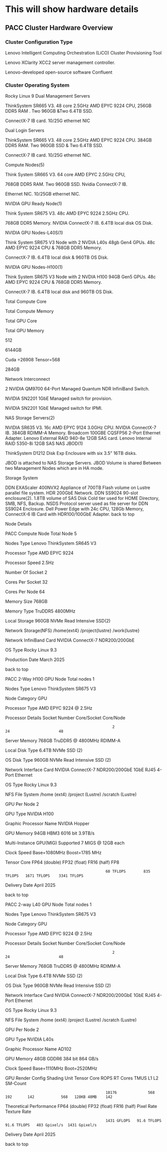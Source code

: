 # This will show hardware details

## PACC Cluster Hardware Overview

### Cluster Configuration Type

Lenovo Intelligent Computing Orchestration (LiCO)
Cluster Provisioning Tool

Lenovo XClarity XCC2 server management controller.

Lenovo-developed open-source software Confluent

### Cluster Operating System

Rocky Linux 9
Dual Management Servers

ThinkSystem SR665 V3. 48 core 2.5GHz AMD EPYC 9224 CPU, 256GB  DDR5 RAM . Two 960GB &Two 6.4TB SSD.

ConnectX-7 IB card. 10/25G ethernet NIC

Dual Login Servers

ThinkSystem SR665 V3. 48 core 2.5GHz AMD EPYC 9224 CPU. 384GB  DDR5 RAM. Two 960GB SSD & Two 6.4TB SSD.

ConnectX-7 IB card. 10/25G ethernet NIC.

Compute Nodes(5)

Think System SR665 V3. 64 core AMD EPYC 2.5GHz CPU,

768GB  DDR5 RAM. Two 960GB SSD. Nvidia ConnectX-7 IB.

Ethernet NIC. 10/25GB ethernet NIC.

NVIDIA GPU Ready Node(1)

Think System SR675 V3. 48c AMD EPYC 9224 2.5GHz CPU.

768GB  DDR5 Memory. NVIDIA ConnectX-7 IB. 6.4TB local disk OS Disk.

NVIDIA  GPU Nodes-L40S(1)

Think System SR675 V3 Node with 2 NVDIA L40s 48gb Gen4 GPUs. 48c AMD EPYC 9224 CPU & 768GB DDR5 Memory.

ConnectX-7 IB. 6.4TB local disk & 960TB OS Disk.

NVIDIA GPU Nodes-H100(1)

Think System SR675 V3 Node with 2 NVDIA H100 94GB Gen5 GPUs. 48c AMD EPYC 9224 CPU & 768GB DDR5 Memory.

ConnectX-7 IB. 6.4TB local disk and 960TB OS Disk.

Total Compute Core

Total Compute Memory

Total GPU Core

Total GPU Memory

512

6144GB

Cuda =26908  Tensor=568

284GB

Network Interconnect

2 NVIDIA QM9700 64-Port Managed Quantum NDR InfiniBand Switch.

NVIDIA SN2201 1GbE Managed switch for  provision.

NVIDIA SN2201 1GbE Managed switch for IPMI.

NAS Storage Servers(2)

NVIDIA SR635 V3. 16c AMD EPYC 9124 3.0GHz CPU. NVIDIA ConnectX-7 IB. 384GB RDIMM-A Memory. Broadcom 100GBE CQSFP56 2-Port Ethernet Adapter. Lenovo External RAID 940-8e 12GB SAS card. Lenovo Internal RAID 5350-8i 12GB SAS
NAS JBOD(1)

ThinkSystem D1212 Disk Exp Enclousre with six 3.5” 16TB disks.

JBOD is attached to NAS Storage Servers. JBOD Volume is shared Between  two Management Nodes which are in HA mode.

Storage System

DDN EXAScaler 400NVX2 Appliance of 700TB Flash volume on Lustre parallel file system. HDR 200GbE Network. DDN SS9024 90-slot enclosure(2). 1.8TB volume of SAS Disk Cold tier used for HOME Directory, SMB, NFS, Backup. NSDS Protocol server used as file server for DDN SS9024 Enclosure. Dell Power Edge  with 24c CPU, 128Gb Memory,  ConnectX-6 IB Card with HDR100/100GbE Adapter.
back to top

 

Node Details
 
PACC Compute Node
Total Node                                    5 

Nodes Type                                   Lenovo ThinkSystem SR645 V3 

Processor Type                            AMD EPYC 9224 

Processor Speed                          2.5Hz 

Number Of Socket                      2 

Cores Per Socket                         32 

Cores Per Node                           64 

Memory Size                               768GB 

Memory Type                             TruDDR5 4800MHz 

Local Storage                              960GB NVMe Read Intensive SSD(2) 

Network Storage(NFS)              /home{ext4}    /project{lustre}    /work{lustre} 

Network InfiniBand Card          NVIDIA ConnectX-7  NDR200/200GbE 

OS Type                                       Rocky Linux 9.3 

Production Date                        March 2025 

back to top

 
PACC 2-Way H100 GPU Node
Total nodes                              1 

Nodes Type                               Lenovo ThinkSystem SR675 V3 

Node Category                         GPU  

Processor Type                         AMD EPYC 9224 @ 2.5Hz 

Processor Details                     Socket Number     Core/Socket    Core/Node 

                                                    2                            24                      48 

Server Memory                        768GB TruDDR5 @ 4800MHz RDIMM-A 

Local Disk Type                        6.4TB NVMe SSD (2) 

OS Disk Type                            960GB NVMe Read Intensive SSD (2) 

Network Interface Card        NVIDIA ConnectX-7  NDR200/200GbE   1GbE RJ45 4-Port Ethernet 

OS Type                                    Rocky Linux 9.3 

NFS File System                      /home (ext4)      /project (Lustre)    /scratch (Lustre)         

GPU Per Node                         2 

GPU Type                                 NVIDIA H100 

Graphic Processor Name      NVIDIA Hopper 

GPU Memory                          94GB  HBM3  6016 bit  3.9TB/s 

Multi-Instance GPU(MIG)     Supported 7 MIGS @ 12GB each 

Clock Speed                             Base=1080MHz   Boost=1785 MHz  

 

Tensor Core                           FP64 (double)    FP32 (float)     FR16 (half)        FP8 

                                                 60 TFLOPS        835 TFLOPS   1671 TFLOPS    3341 TFLOPS   

Delivery Date                         April 2025 

back to top

 

PACC 2-way L40 GPU Node
Total nodes                               1 

Nodes Type                               Lenovo ThinkSystem SR675 V3 

Node Category                         GPU  

Processor Type                         AMD EPYC 9224 @ 2.5Hz 

Processor Details                     Socket Number     Core/Socket    Core/Node 

                                                    2                            24                      48 

Server Memory                        768GB TruDDR5 @ 4800MHz RDIMM-A 

Local Disk Type                        6.4TB NVMe SSD (2) 

OS Disk Type                            960GB NVMe Read Intensive SSD (2) 

Network Interface Card        NVIDIA ConnectX-7  NDR200/200GbE   1GbE RJ45 4-Port Ethernet 

OS Type                                    Rocky Linux 9.3 

NFS File System                      /home (ext4)      /project (Lustre)    /scratch (Lustre)         

GPU Per Node                        2 

GPU Type                                NVIDIA L40s 

Graphic Processor Name     AD102 

GPU Memory                         48GB GDDR6 384 bit 864 GB/s 

Clock Speed                           Base=1110MHz     Boot=2520MHz 

GPU Render Config               Shading Unit  Tensor Core  ROPS   RT Cores  TMUS  L1     L2    SM-Count 

                                                 18176              568                192       142            568   128KB 48MB    142         

Theoretical Performance     FP64 (double)   FP32 (float)    FR16 (half)       Pixel Rate      Texture Rate 

                                                 1431 GFLOPS   91.6 TFLOPS  91.6 TFLOPS   483 Gpixel/s  1431 Gpixel/s 

Delivery Date                         April 2025 

back to top